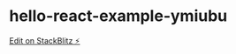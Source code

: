 # hello-react-example-ymiubu

[Edit on StackBlitz ⚡️](https://stackblitz.com/edit/hello-react-example-ymiubu)